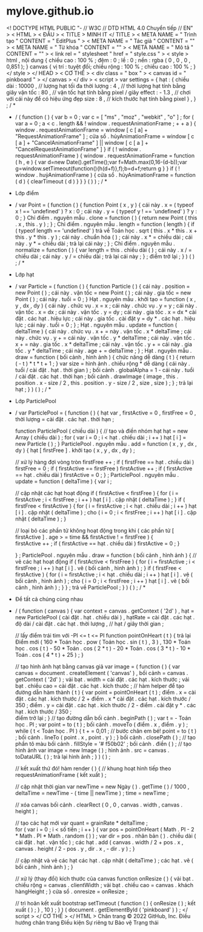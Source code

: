 # mylove.github.io
<! DOCTYPE HTML PUBLIC "- // W3C // DTD HTML 4.0 Chuyển tiếp // EN" >
< HTML >
 < ĐẦU >
  < TITLE > MINH IT </ TITLE >
  < META  NAME = " Trình tạo " CONTENT = " EditPlus " >
  < META  NAME = " Tác giả " CONTENT = "" >
  < META  NAME = " Từ khóa " CONTENT = "" >
  < META  NAME = " Mô tả " CONTENT = "" >
  < link  rel = " stylesheet " href = " style.css " >
  < style >
  html ,  nội dung {
  chiều cao :  100 % ;
  đệm :  0 ;
  lề :  0 ;
  nền :  rgba ( 0 ,  0 ,  0 ,  0,851 );
}
canvas {
  vị trí : tuyệt đối;
  chiều rộng :  100 % ;
  chiều cao :  100 % ;
}
  </ style >
 </ HEAD >
 < CƠ THỂ >
  < div  class = " box " >
    < canvas  id = " pinkboard " > </ canvas >
  </ div >
< script >
var  settings  =  {
  hạt : {
    chiều dài :    10000 ,  // lượng hạt tối đa
    thời lượng :    4 ,  // thời lượng hạt tính bằng giây
    vận tốc : 80 ,  // vận tốc hạt tính bằng pixel / giây
    effect : - 1.3 ,  // chơi với cái này để có hiệu ứng đẹp
    size :       8 ,  // kích thước hạt tính bằng pixel
  } ,
} ;
/ *
* /
( function ( ) { var  b = 0 ; var  c = [ "ms" , "moz" , "webkit" , "o" ] ; for ( var  a = 0 ; a < c . length && ! window . requestAnimationFrame ; + + a ) { window . requestAnimationFrame = window [ c [ a] + "RequestAnimationFrame" ] ; cửa sổ . hủyAnimationFrame = window [ c [ a ] + "CancelAnimationFrame" ] || window [ c [ a ] + "CancelRequestAnimationFrame" ] } if ( ! window . requestAnimationFrame ) { window . requestAnimationFrame = function ( h , e ) { var d=new Date().getTime();var f=Math.max(0,16-(d-b));var g=window.setTimeout(function(){h(d+f)},f);b=d+f;return g } } if ( ! window . huỷAnimationFrame ) { cửa sổ . hủyAnimationFrame = function ( d ) { clearTimeout ( d ) } } } ( ) ) ;
/ *
* Lớp điểm
* /
var  Point  =  ( function ( )  {
  function  Point ( x ,  y )  {
    cái này . x  =  ( typeof  x  ! ==  'undefined' ) ? x : 0 ;
    cái này . y  =  ( typeof  y  ! ==  'undefined' ) ? y : 0 ;
  }
  Chỉ điểm . nguyên mẫu . clone  =  function ( )  {
    return  new  Point ( this . x ,  this . y ) ;
  } ;
  Chỉ điểm . nguyên mẫu . length  =  function ( length )  {
    if  ( typeof  length  ==  'undefined' )
      trả về  Toán học . sqrt ( this . x  *  this . x  +  this . y  *  this . y ) ;
    cái này . chuẩn hóa ( ) ;
    cái này . x  * =  chiều dài ;
    cái này . y  * =  chiều dài ;
    trả lại  cái này ;
  } ;
  Chỉ điểm . nguyên mẫu . normalize  =  function ( )  {
    var  length  =  this . chiều dài ( ) ;
    cái này . x  / =  chiều dài ;
    cái này . y  / =  chiều dài ;
    trả lại  cái này ;
  } ;
   điểm trở lại ;
} ) ( ) ;
/ *
* Lớp hạt
* /
var  Particle  =  ( function ( )  {
  function  Particle ( )  {
    cái này . position  =  new  Point ( ) ;
    cái này . vận tốc  =  new  Point ( ) ;
    cái này . gia tốc  =  new  Point ( ) ;
    cái này . tuổi  =  0 ;
  }
  Hạt . nguyên mẫu . khởi tạo  =  function ( x ,  y ,  dx ,  dy )  {
    cái này . chức vụ . x  =  x ;
    cái này . chức vụ . y  =  y ;
    cái này . vận tốc . x  =  dx ;
    cái này . vận tốc . y  =  dy ;
    cái này . gia tốc . x  =  dx  *  cài đặt . các hạt . hiệu lực ;
    cái này . gia tốc . cài đặt y  =  dy  *  . các hạt . hiệu lực ;
    cái này . tuổi  =  0 ;
  } ;
  Hạt . nguyên mẫu . update  =  function ( deltaTime )  {
    cái này . chức vụ . x  + =  này . vận tốc . x  *  deltaTime ;
    cái này . chức vụ . y  + =  cái này . vận tốc . y  *  deltaTime ;
    cái này . vận tốc . x  + =  này . gia tốc . x  *  deltaTime ;
    cái này . vận tốc . y  + =  cái này . gia tốc . y  *  deltaTime ;
    cái này . age  + =  deltaTime ;
  } ;
  Hạt . nguyên mẫu . draw  =  function ( bối cảnh ,  hình ảnh )  {
    chức năng  dễ dàng ( t )  {
      return  ( - t )  *  t  *  t  +  1 ;
    }
    var  size  =  hình ảnh . chiều rộng  *  dễ dàng ( cái này . tuổi  /  cài đặt . hạt . thời gian ) ;
    bối cảnh . globalAlpha  =  1  -  cái này . tuổi  /  cài đặt . các hạt . thời hạn ;
    bối cảnh . drawImage ( image ,  this . position . x  -  size  /  2 ,  this . position . y  -  size  /  2 ,  size ,  size ) ;
  } ;
  trả lại  hạt ;
} ) ( ) ;
/ *
* Lớp ParticlePool
* /
var  ParticlePool  =  ( function ( )  {
   hạt var ,
      firstActive  =  0 ,
      firstFree    =  0 ,
      thời lượng     =  cài đặt . các hạt . thời hạn ;
 
  function  ParticlePool ( chiều dài )  {
    // tạo và điền nhóm hạt
    hạt  =  new  Array ( chiều dài ) ;
    for  ( var  i  =  0 ;  i  <  hạt . chiều dài ;  i ++ )
      hạt [ i ]  =  new  Particle ( ) ;
  }
  ParticlePool . nguyên mẫu . add  =  function ( x ,  y ,  dx ,  dy )  {
    hạt [ firstFree ] . khởi tạo ( x ,  y ,  dx ,  dy ) ;
   
    // xử lý hàng đợi vòng tròn
    firstFree ++ ;
    if  ( firstFree    ==  hạt . chiều dài )  firstFree    =  0 ;
    if  ( firstActive  ==  firstFree        )  firstActive ++ ;
    if  ( firstActive  ==  hạt . chiều dài )  firstActive  =  0 ;
  } ;
  ParticlePool . nguyên mẫu . update  =  function ( deltaTime )  {
    var  i ;
   
    // cập nhật các hạt hoạt động
    if  ( firstActive  <  firstFree )  {
      for  ( i  =  firstActive ;  i  <  firstFree ;  i ++ )
        hạt [ i ] . cập nhật ( deltaTime ) ;
    }
    if  ( firstFree  <  firstActive )  {
      for  ( i  =  firstActive ;  i  <  hạt . chiều dài ;  i ++ )
        hạt [ i ] . cập nhật ( deltaTime ) ;
      cho  ( i  =  0 ;  i  <  firstFree ;  i ++ )
        hạt [ i ] . cập nhật ( deltaTime ) ;
    }
   
    // loại bỏ các phần tử không hoạt động
    trong khi  ( các phần tử [ firstActive ] . age  > =  time && firstActive  ! = firstFree ) {    
      firstActive ++ ;
      if  ( firstActive  ==  hạt . chiều dài )  firstActive  =  0 ;
    }
   
   
  } ;
  ParticlePool . nguyên mẫu . draw  =  function ( bối cảnh ,  hình ảnh )  {
    // vẽ các hạt hoạt động
    if  ( firstActive  <  firstFree )  {
      for  ( i  =  firstActive ;  i  <  firstFree ;  i ++ )
        hạt [ i ] . vẽ ( bối cảnh ,  hình ảnh ) ;
    }
    if  ( firstFree  <  firstActive )  {
      for  ( i  =  firstActive ;  i  <  hạt . chiều dài ;  i ++ )
        hạt [ i ] . vẽ ( bối cảnh ,  hình ảnh ) ;
      cho  ( i  =  0 ;  i  <  firstFree ;  i ++ )
        hạt [ i ] . vẽ ( bối cảnh ,  hình ảnh ) ;
    }
  } ;
  trả về  ParticlePool ;
} ) ( ) ;
/ *
* Để tất cả chúng cùng nhau
* /
( function ( canvas )  {
  var  context  =  canvas . getContext ( '2d' ) ,
      hạt  =  new  ParticlePool ( cài đặt . hạt . chiều dài ) ,
      hạtRate  =  cài đặt . các hạt . độ dài  /  cài đặt . các hạt . thời lượng ,  // hạt / giây
      thời gian ;
 
  // lấy điểm trái tim với -PI <= t <= PI
  function  pointOnHeart ( t )  {
    trả lại  Điểm mới  (
      160  *  Toán học . pow ( Toán học . sin ( t ) ,  3 ) ,
      130  *  Toán học . cos ( t )  -  50  *  Toán . cos ( 2  *  t )  -  20  *  Toán . cos ( 3  *  t )  -  10  *  Toán . cos ( 4  *  t )  +  25
    ) ;
  }
 
  // tạo hình ảnh hạt bằng canvas giả
  var  image  =  ( function ( )  {
    var  canvas   =  document . createElement ( 'canvas' ) ,
        bối cảnh  =  canvas . getContext ( '2d' ) ;
    vải bạt . width   =  cài đặt . các hạt . kích thước ;
    vải bạt . chiều cao  =  cài đặt . các hạt . kích thước ;
    // hàm helper để tạo đường dẫn
    hàm  thành ( t )  {
      var  point  =  pointOnHeart ( t ) ;
      điểm . x  =  cài đặt . các hạt . kích thước  /  2  +  điểm . x  *  cài đặt . các hạt . kích thước  /  350 ;
      điểm . y  =  cài đặt . các hạt . kích thước  /  2  -  điểm . cài đặt y  *  . các hạt . kích thước / 350 ;  
       điểm trở lại ;
    }
    // tạo đường dẫn
    bối cảnh . beginPath ( ) ;
    var  t  =  - Toán học . PI ;
    var  point  =  to ( t ) ;
    bối cảnh . moveTo ( điểm . x ,  điểm . y ) ;
    while  ( t  <  Toán học . PI )  {
      t  + =  0,01 ;  // bước chân em bé!
      point  =  to ( t ) ;
      bối cảnh . lineTo ( point . x ,  point . y ) ;
    }
    bối cảnh . closePath ( ) ;
    // tạo phần tô màu
    bối cảnh . fillStyle  =  '# f50b02' ;
    bối cảnh . điền ( ) ;
    // tạo hình ảnh
    var  image  =  new  Image ( ) ;
    hình ảnh . src  =  canvas . toDataURL ( ) ;
    trả lại  hình ảnh ;
  } ) ( ) ;
 
  // kết xuất thứ đó!
  hàm  render ( )  {
    // khung hoạt hình tiếp theo
    requestAnimationFrame ( kết xuất ) ;
   
    // cập nhật thời gian
    var  newTime    =  new  Ngày ( ) . getTime ( )  /  1000 ,
        deltaTime  =  newTime  -  ( time  ||  newTime ) ;
    time  =  newTime ;
   
    // xóa canvas
    bối cảnh . clearRect ( 0 ,  0 ,  canvas . width ,  canvas . height ) ;
   
    // tạo các hạt mới
    var  quant = grainRate  * deltaTime ;   
    for  ( var  i  =  0 ;  i  <  số tiền ;  i ++ )  {
      var  pos  =  pointOnHeart ( Math . PI  -  2  *  Math . PI  *  Math . random ( ) ) ;
      var  dir  =  pos . nhân bản ( ) . chiều dài ( cài đặt . hạt . vận tốc ) ;
      các hạt . add ( canvas . width  /  2  +  pos . x ,  canvas . height  /  2  -  pos . y ,  dir . x ,  - dir . y ) ;
    }
   
    // cập nhật và vẽ các hạt
    các hạt . cập nhật ( deltaTime ) ;
    các hạt . vẽ ( bối cảnh ,  hình ảnh ) ;
  }
 
  // xử lý (thay đổi) kích thước của canvas
  function  onResize ( )  {
    vải bạt . chiều rộng   =  canvas . clientWidth ;
    vải bạt . chiều cao  =  canvas . khách hàngHeight ;
  }
  cửa sổ . onresize  =  onResize ;
 
  // trì hoãn kết xuất bootstrap
  setTimeout ( function ( )  {
    onResize ( ) ;
    kết xuất ( ) ;
  } ,  10 ) ;
} ) ( document . getElementById ( 'pinkboard' ) ) ;
  </ script >
 </ CƠ THỂ >
</ HTML >
Chân trang
© 2022 GitHub, Inc.
Điều hướng chân trang
Điều kiện
Sự riêng tư
Bảo vệ
Trạng thái
